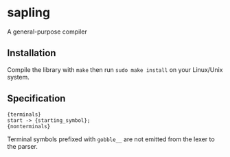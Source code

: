 # sapling

A general-purpose compiler

## Installation

Compile the library with ```make``` then run ```sudo make install``` on your
Linux/Unix system.

## Specification

```
{terminals}
start -> {starting_symbol};
{nonterminals}
```

Terminal symbols prefixed with ```gobble__``` are not emitted from the lexer to
the parser.
